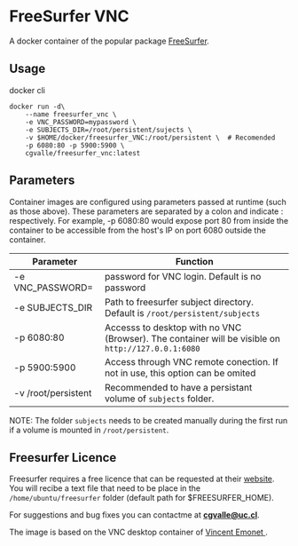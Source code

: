 # FreeSurfer VNC

A docker container of the popular package [FreeSurfer](https://surfer.nmr.mgh.harvard.edu/).  

## Usage
docker cli
```
docker run -d\
    --name freesurfer_vnc \
    -e VNC_PASSWORD=mypassword \
    -e SUBJECTS_DIR=/root/persistent/sujects \  
    -v $HOME/docker/freesurfer_VNC:/root/persistent \  # Recomended
    -p 6080:80 -p 5900:5900 \
    cgvalle/freesurfer_vnc:latest
```

## Parameters
Container images are configured using parameters passed at runtime (such as those above). These parameters are separated by a colon and indicate <external>:<internal> respectively. For example, -p 6080:80 would expose port 80 from inside the container to be accessible from the host's IP on port 6080 outside the container.

| Parameter | Function |
| --- | ----------- |
|  -e VNC_PASSWORD=| password for VNC login. Default is no password  |
|  -e SUBJECTS_DIR | Path to freesurfer subject directory. Default is `/root/persistent/subjects` |
|  -p 6080:80|   Accesss to desktop with no VNC (Browser). The container will be visible on `http://127.0.0.1:6080` | 
|  -p 5900:5900|  Access through VNC remote conection. If not in use, this option can be omited|
|  -v /root/persistent| Recommended to have a persistant volume of `subjects` folder.|

NOTE: The folder `subjects` needs to be created manually during the first run if a volume is mounted in `/root/persistent`. 



## Freesurfer Licence
Freesurfer requires a free licence that can be requested at their [website](https://surfer.nmr.mgh.harvard.edu/fswiki/License).  You will recibe a text file that need to be place in the `/home/ubuntu/freesurfer` folder (default path for $FREESURFER_HOME). 


For suggestions and bug fixes you can contactme at **cgvalle@uc.cl**.


The image is based on the VNC desktop container of [Vincent Emonet
](https://github.com/vemonet/docker-ubuntu-vnc-desktop).
